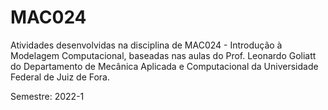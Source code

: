 # MAC024

Atividades desenvolvidas na disciplina de MAC024 - Introdução à Modelagem Computacional, baseadas nas aulas do Prof. Leonardo Goliatt do Departamento de Mecânica Aplicada e Computacional da Universidade Federal de Juiz de Fora.

Semestre: 2022-1
